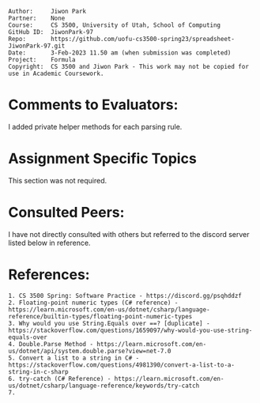 ﻿
```
Author:     Jiwon Park
Partner:    None
Course:     CS 3500, University of Utah, School of Computing
GitHub ID:  JiwonPark-97
Repo:       https://github.com/uofu-cs3500-spring23/spreadsheet-JiwonPark-97.git
Date:       3-Feb-2023 11.50 am (when submission was completed) 
Project:    Formula
Copyright:  CS 3500 and Jiwon Park - This work may not be copied for use in Academic Coursework.
```

# Comments to Evaluators:

I added private helper methods for each parsing rule. 

# Assignment Specific Topics

This section was not required.

# Consulted Peers:

I have not directly consulted with others but referred to the discord server listed below in reference.

# References:

    1. CS 3500 Spring: Software Practice - https://discord.gg/psqhddzf
    2. Floating-point numeric types (C# reference) - https://learn.microsoft.com/en-us/dotnet/csharp/language-reference/builtin-types/floating-point-numeric-types
    3. Why would you use String.Equals over ==? [duplicate] - https://stackoverflow.com/questions/1659097/why-would-you-use-string-equals-over
    4. Double.Parse Method - https://learn.microsoft.com/en-us/dotnet/api/system.double.parse?view=net-7.0
    5. Convert a list to a string in C# - https://stackoverflow.com/questions/4981390/convert-a-list-to-a-string-in-c-sharp
    6. try-catch (C# Reference) - https://learn.microsoft.com/en-us/dotnet/csharp/language-reference/keywords/try-catch
    7. 